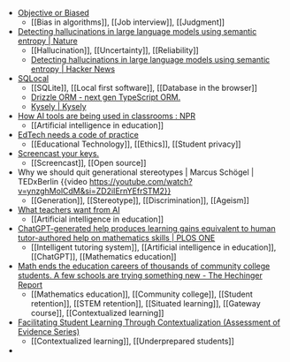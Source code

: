 - [Objective or Biased](https://interaktiv.br.de/ki-bewerbung/en/)
	- [[Bias in algorithms]], [[Job interview]], [[Judgment]]
- [Detecting hallucinations in large language models using semantic entropy | Nature](https://www.nature.com/articles/s41586-024-07421-0)
	- [[Hallucination]], [[Uncertainty]], [[Reliability]]
	- [Detecting hallucinations in large language models using semantic entropy | Hacker News](https://news.ycombinator.com/item?id=40769496)
- [SQLocal](https://sqlocal.dallashoffman.com/)
	- [[SQLite]], [[Local first software]], [[Database in the browser]]
	- [Drizzle ORM - next gen TypeScript ORM.](https://orm.drizzle.team/)
	- [Kysely | Kysely](https://kysely.dev/)
- [How AI tools are being used in classrooms : NPR](https://www.npr.org/2024/06/07/nx-s1-4992007/how-ai-tools-are-being-used-in-classrooms)
	- [[Artificial intelligence in education]]
- [EdTech needs a code of practice](https://www.digital-futures-for-children.net/EdTech-needs-a-code-of-practice)
	- [[Educational Technology]], [[Ethics]], [[Student privacy]]
- [Screencast your keys.](https://www.thregr.org/wavexx/software/screenkey/)
	- [[Screencast]], [[Open source]]
- Why we should quit generational stereotypes | Marcus Schögel | TEDxBerlin {{video https://youtube.com/watch?v=ynzghMolCdM&si=ZD2iIErnYEfrSTM2}}
	- [[Generation]], [[Stereotype]], [[Discrimination]], [[Ageism]]
- [What teachers want from AI](https://hechingerreport.org/what-teachers-want-from-ai/?trk=feed_main-feed-card_feed-article-content)
	- [[Artificial intelligence in education]]
- [ChatGPT-generated help produces learning gains equivalent to human tutor-authored help on mathematics skills | PLOS ONE](https://journals.plos.org/plosone/article?id=10.1371/journal.pone.0304013&trk=feed_main-feed-card_reshare_feed-article-content)
	- [[Intelligent tutoring system]], [[Artificial intelligence in education]], [[ChatGPT]], [[Mathematics education]]
- [Math ends the education careers of thousands of community college students. A few schools are trying something new - The Hechinger Report](https://hechingerreport.org/math-ends-the-education-careers-of-thousands-of-community-college-students-a-few-schools-are-trying-something-new/?trk=feed_main-feed-card_feed-article-content)
	- [[Mathematics education]], [[Community college]], [[Student retention]], [[STEM retention]], [[Situated learning]], [[Gateway course]], [[Contextualized learning]]
- [Facilitating Student Learning Through Contextualization (Assessment of Evidence Series)](https://ccrc.tc.columbia.edu/publications/facilitating-student-learning-contextualization.html)
	- [[Contextualized learning]], [[Underprepared students]]
-